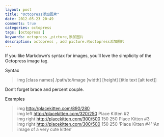 ```yaml
---
layout: post
title: "Octopress添加图片"
date: 2012-05-23 20:49
comments: true
categories: octopress
tags: [octopress ]
keywords: octopress ,picture,添加图片
description: octopress , add picture.给octopress添加图片
---
```



If you like Markdown’s syntax for images, you’ll love the simplicity of the Octopress image tag.

Syntax

>img [class names] /path/to/image [width] [height] [title text [alt text]]


Don’t forget brace and percent couple.

<!--more-->

Examples

>img http://placekitten.com/890/280   
img left http://placekitten.com/320/250 Place Kitten #2   
img right http://placekitten.com/300/500 150 250 Place Kitten #3   
img right http://placekitten.com/300/500 150 250 ‘Place Kitten #4’ ‘An image of a very cute kitten’